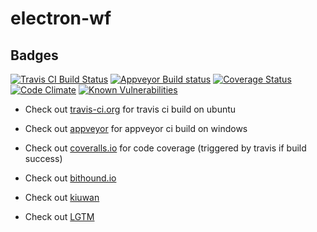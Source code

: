 # electron-wf

Badges
------
[![Travis CI Build Status](https://travis-ci.org/fyhao/electron-wf.svg?branch=master)](https://travis-ci.org/fyhao/electron-wf)
[![Appveyor Build status](https://ci.appveyor.com/api/projects/status/c2rpadfexi6pvyd6?svg=true)](https://ci.appveyor.com/project/fyhao/electron-wf)
[![Coverage Status](https://coveralls.io/repos/github/fyhao/electron-wf/badge.svg?branch=master)](https://coveralls.io/github/fyhao/electron-wf?branch=master)
[![Code Climate](https://codeclimate.com/github/fyhao/electron-wf/badges/gpa.svg)](https://codeclimate.com/github/fyhao/electron-wf)
[![Known Vulnerabilities](https://snyk.io/test/github/fyhao/electron-wf/badge.svg)](https://snyk.io/test/github/fyhao/electron-wf)

- Check out [travis-ci.org](https://travis-ci.org/fyhao/electron-wf) for travis ci build on ubuntu
- Check out [appveyor](https://ci.appveyor.com/project/fyhao/electron-wf) for appveyor ci build on windows

- Check out [coveralls.io](https://coveralls.io/github/fyhao/electron-wf) for code coverage (triggered by travis if build success)
- Check out [bithound.io](https://www.bithound.io/github/fyhao/electron-wf)
- Check out [kiuwan](https://www.kiuwan.com/saas/web/dashboard/dashboard#%24pe%3Dcodereview%24mi%3Dsecurity%24sei%3D56571%24ac%3DA-7e1-15c656cd4c1)
- Check out [LGTM](https://lgtm.com/projects/g/fyhao/electron-wf/)
